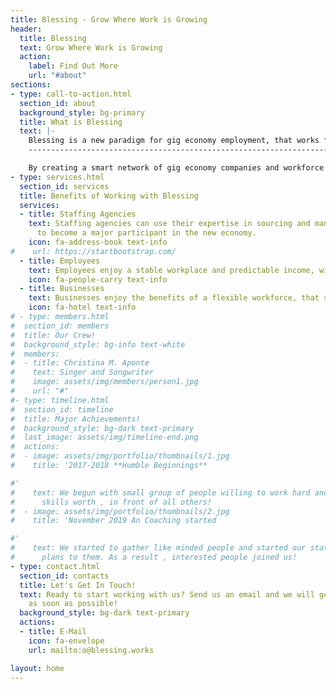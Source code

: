 ```yaml
---
title: Blessing - Grow Where Work is Growing
header:
  title: Blessing
  text: Grow Where Work is Growing
  action:
    label: Find Out More
    url: "#about"
sections:
- type: call-to-action.html
  section_id: about
  background_style: bg-primary
  title: What is Blessing
  text: |-
    Blessing is a new paradigm for gig economy employment, that works for everybody.
    --------------------------------------------------------------------------------

    By creating a smart network of gig economy companies and workforce providers, Blessing allows more efficient utilization of employees' time, creating better opportunities for everyone.
- type: services.html
  section_id: services
  title: Benefits of Working with Blessing
  services:
  - title: Staffing Agencies
    text: Staffing agencies can use their expertise in sourcing and managing talent
      to become a major participant in the new economy.
    icon: fa-address-book text-info
#    url: https://startbootstrap.com/
  - title: Employees
    text: Employees enjoy a stable workplace and predictable income, with social benefits, growth opportunities and respect.
    icon: fa-people-carry text-info
  - title: Businesses
    text: Businesses enjoy the benefits of a flexible workforce, that scales up and down as needed according to their up-to-the-moment needs.
    icon: fa-hotel text-info
# - type: members.html
#  section_id: members
#  title: Our Crew!
#  background_style: bg-info text-white
#  members:
#  - title: Christina M. Aponte
#    text: Singer and Songwriter
#    image: assets/img/members/person1.jpg
#    url: "#"
#- type: timeline.html
#  section_id: timeline
#  title: Major Achievements!
#  background_style: bg-dark text-primary
#  last_image: assets/img/timeline-end.png
#  actions:
#  - image: assets/img/portfolio/thumbnails/1.jpg
#    title: '2017-2018 **Humble Beginnings**

#'
#    text: We begun with small group of people willing to work hard and make our teaching
#      skills worth , in front of all others!
#  - image: assets/img/portfolio/thumbnails/2.jpg
#    title: 'November 2019 An Coaching started

#'
#    text: We started to gather like minded people and started our stategies and future
#      plans to them. As a result , interested people joined us!
- type: contact.html
  section_id: contacts
  title: Let's Get In Touch!
  text: Ready to start working with us? Send us an email and we will get back to you
    as soon as possible!
  background_style: bg-dark text-primary
  actions:
  - title: E-Mail
    icon: fa-envelope
    url: mailto:o@blessing.works

layout: home
---
```


